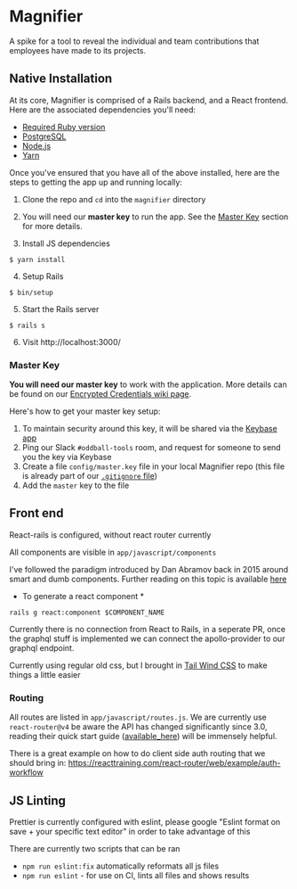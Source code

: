 # Magnifier

A spike for a tool to reveal the individual and team contributions that employees have made to its projects.

## Native Installation 

At its core, Magnifier is comprised of a Rails backend, and a React frontend.  Here are the associated dependencies you'll need:

- [Required Ruby version](https://github.com/oddballio/magnifier/blob/master/.ruby-version)
- [PostgreSQL](https://www.postgresql.org/)
- [Node.js](https://nodejs.org/en/)
- [Yarn](https://yarnpkg.com/en/docs/getting-started)

Once you've ensured that you have all of the above installed, here are the steps to getting the app up and running locally:

1. Clone the repo and `cd` into the `magnifier` directory

2. You will need our **master key** to run the app. See the [Master Key](#master-key) section for more details.

3. Install JS dependencies

```
$ yarn install
```

4. Setup Rails

```
$ bin/setup
```

5. Start the Rails server

```
$ rails s
```

6. Visit http://localhost:3000/

### Master Key

**You will need our master key** to work with the application.  More details can be found on our [Encrypted Credentials wiki page](https://github.com/oddballio/magnifier/wiki/Encrypted-Credentials). 

Here's how to get your master key setup:

1. To maintain security around this key, it will be shared via the [Keybase app](https://keybase.io/)
2. Ping our Slack `#oddball-tools` room, and request for someone to send you the key via Keybase
3. Create a file `config/master.key` file in your local Magnifier repo (this file is already part of our [`.gitignore` file](https://github.com/oddballio/magnifier/blob/master/.gitignore))
4. Add the `master` key to the file


## Front end

React-rails is configured, without react router currently

All components are visible in `app/javascript/components`

I've followed the paradigm introduced by Dan Abramov back in 2015 around smart and dumb components. Further reading on this topic is available [here](https://medium.com/@dan_abramov/smart-and-dumb-components-7ca2f9a7c7d0)

* To generate a react component *

`rails g react:component $COMPONENT_NAME`

Currently there is no connection from React to Rails, in a seperate PR, once the graphql stuff is implemented we can connect the apollo-provider to our graphql endpoint.

Currently using regular old css, but I brought in [Tail Wind CSS](https://tailwindcss.com/docs/what-is-tailwind/) to make things a little easier

### Routing

All routes are listed in `app/javascript/routes.js`. We are currently use `react-router@v4` be aware the API has changed significantly since 3.0, reading their quick start guide ([available_here](https://reacttraining.com/react-router/web/guides/philosophy)) will be immensely helpful.

There is a great example on how to do client side auth routing that we should bring in: https://reacttraining.com/react-router/web/example/auth-workflow

## JS Linting

Prettier is currently configured with eslint, please google "Eslint format on save + your specific text editor" in order to take advantage of this

There are currently two scripts that can be ran

* `npm run eslint:fix` automatically reformats all js files
* `npm run eslint` - for use on CI, lints all files and shows results
